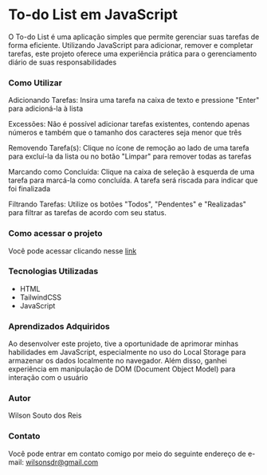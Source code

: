 # To-do List em JavaScript

O To-do List é uma aplicação simples que permite gerenciar suas tarefas de forma eficiente. Utilizando JavaScript para adicionar, remover e completar tarefas, este projeto oferece uma experiência prática para o gerenciamento diário de suas responsabilidades

### Como Utilizar

Adicionando Tarefas: Insira uma tarefa na caixa de texto e pressione "Enter" para adicioná-la à lista

Excessões: Não é possível adicionar tarefas existentes, contendo apenas números e também que o tamanho dos caracteres seja menor que três

Removendo Tarefa(s): Clique no ícone de remoção ao lado de uma tarefa para excluí-la da lista ou no botão "Limpar" para remover todas as tarefas

Marcando como Concluída: Clique na caixa de seleção à esquerda de uma tarefa para marcá-la como concluída. A tarefa será riscada para indicar que foi finalizada

Filtrando Tarefas: Utilize os botões "Todos", "Pendentes" e "Realizadas" para filtrar as tarefas de acordo com seu status.

### Como acessar o projeto

Você pode acessar clicando nesse [link](https://wilsonsdr.github.io/to-do-list/)

### Tecnologias Utilizadas

- HTML
- TailwindCSS
- JavaScript

### Aprendizados Adquiridos

Ao desenvolver este projeto, tive a oportunidade de aprimorar minhas habilidades em JavaScript, especialmente no uso do Local Storage para armazenar os dados localmente no navegador. Além disso, ganhei experiência em manipulação de DOM (Document Object Model) para interação com o usuário

### Autor

Wilson Souto dos Reis

### Contato

Você pode entrar em contato comigo por meio do seguinte endereço de e-mail: wilsonsdr@gmail.com
